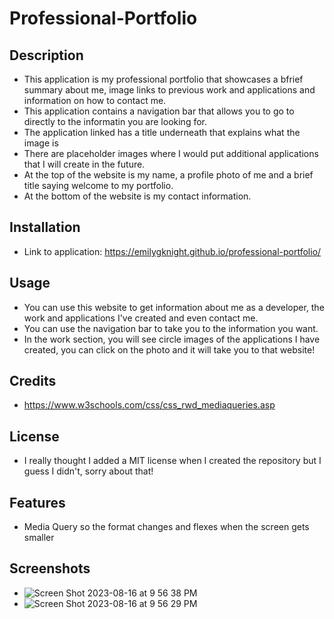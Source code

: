 # Professional-Portfolio

## Description
- This application is my professional portfolio that showcases a bfrief summary about me, image links to previous work and applications and information on how to contact me.
- This application contains a navigation bar that allows you to go to directly to the informatin you are looking for.
- The application linked has a title underneath that explains what the image is
- There are placeholder images where I would put additional applications that I will create in the future.
- At the top of the website is my name, a profile photo of me and a brief title saying welcome to my portfolio.
- At the bottom of the website is my contact information.

## Installation

- Link to application: https://emilygknight.github.io/professional-portfolio/

## Usage 

- You can use this website to get information about me as a developer, the work and applications I've created and even contact me.
- You can use the navigation bar to take you to the information you want.
- In the work section, you will see circle images of the applications I have created, you can click on the photo and it will take you to that website!

## Credits

- https://www.w3schools.com/css/css_rwd_mediaqueries.asp 

## License 

- I really thought I added a MIT license when I created the repository but I guess I didn't, sorry about that! 

## Features 

- Media Query so the format changes and flexes when the screen gets smaller 

## Screenshots

- ![Screen Shot 2023-08-16 at 9 56 38 PM](https://github.com/emilygknight/professional-portfolio/assets/138501781/8942bd43-086e-46ee-ab5e-62aeadd7b776)
- ![Screen Shot 2023-08-16 at 9 56 29 PM](https://github.com/emilygknight/professional-portfolio/assets/138501781/22332b6c-6c40-421a-a57a-4c51fabd436f)


